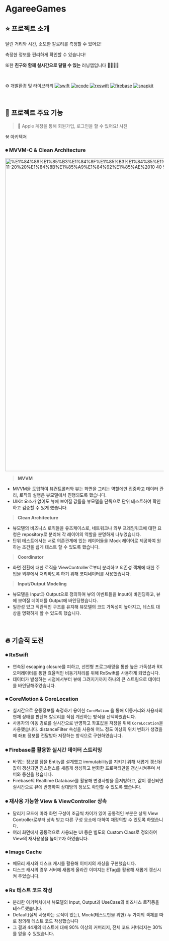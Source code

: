 # AgareeGames

## ⭐️ 프로젝트 소개


달린 거리와 시간, 소모한 칼로리를 측정할 수 있어요! 

측정한 정보를 편리하게 확인할 수 있습니다!

또한 **친구와 함께 실시간으로 달릴 수 있는** 러닝앱입니다 🏃‍♂️🏃‍♀️

<br/>

⚙️ 개발환경 및 라이브러리
[![swift](https://img.shields.io/badge/swift-5.0-orange)]()
[![xcode](https://img.shields.io/badge/Xcode-13.0-blue)]()
[![rxswift](https://img.shields.io/badge/RxSwift-6.2.0-green)]()
[![firebase](https://img.shields.io/badge/Firebase-8.9.0-red)]()
[![snapkit](https://img.shields.io/badge/SnapKit-5.0.1-yellow)]()

<br/>

## 🌟 프로젝트 주요 기능

> 🔑 Apple 계정을 통해 회원가입, 로그인을 할 수 있어요!
사진


⚒ 아키텍쳐 

### ⏺ MVVM-C & Clean Architecture

<img width="994" alt="%E1%84%89%E1%85%B3%E1%84%8F%E1%85%B3%E1%84%85%E1%85%B5%E1%86%AB%E1%84%89%E1%85%A3%E1%86%BA%202021-11-20%20%E1%84%8B%E1%85%A9%E1%84%92%E1%85%AE%2010 40 56" src="https://user-images.githubusercontent.com/46087477/145963925-dc66129a-b3e3-4fe8-827c-6ae176e8e610.png">


> **MVVM**
- MVVM을 도입하여 뷰컨트롤러와 뷰는 화면을 그리는 역할에만 집중하고 데이터 관리, 로직의 실행은 뷰모델에서 진행되도록 했습니다.
- UIKit 요소가 없어도 뷰에 보여질 값들을 뷰모델을 단독으로 단위 테스트하여 확인하고 검증할 수 있게 했습니다.

> **Clean Architecture**
- 뷰모델의 비즈니스 로직들을 유즈케이스로, 네트워크나 외부 프레임워크에 대한 요청은 repository로 분리해 각 레이어의 역할을 분명하게 나누었습니다.
- 단위 테스트에서는 서로 의존관계에 있는 레이어들을 Mock 레이어로 제공하여 원하는 조건을 쉽게 테스트 할 수 있도록 했습니다.

> **Coordinator**
- 화면 전환에 대한 로직을 ViewController로부터 분리하고 의존성 객체에 대한 주입을 외부에서 처리하도록 하기 위해 코디네이터를 사용했습니다.

> **Input/Output Modeling**
- 뷰모델을 Input과 Output으로 정의하여 뷰의 이벤트들을 Input에 바인딩하고, 뷰에 보여질 데이터를 Output에 바인딩했습니다.
- 일관성 있고 직관적인 구조를 유지해 뷰모델의 코드 가독성이 높아지고, 테스트 대상을 명확하게 할 수 있도록 했습니다.

<br/>

## 🔥 기술적 도전

### ⏺ RxSwift
- 연속된 escaping closure를 피하고, 선언형 프로그래밍을 통한 높은 가독성과 RX 오퍼레이터를 통한 효율적인 비동기처리를 위해 RxSwift를 사용하게 되었습니다.
- 데이터가 발생하는 시점에서부터 뷰에 그려지기까지 하나의 큰 스트림으로 데이터를 바인딩해주었습니다.

### ⏺ CoreMotion & CoreLocation
- 실시간으로 운동정보를 측정하기 용이한 `CoreMotion` 을 통해 이동거리와 사용자의 현재 상태를 판단해 칼로리를 직접 계산하는 방식을 선택하였습니다.
- 사용자의 이동 경로를 실시간으로 반영하고 좌표값을 저장을 위해 `CoreLocation`을 사용했습니다. distanceFilter 속성을 사용해 어느 정도 이상의 위치 변화가 생겼을 때 좌표 정보를 전달받아 저장하는 방식으로 구현하였습니다.

### ⏺ Firebase를 활용한 실시간 데이터 스트리밍
- 바뀌는 정보를 담을 Entity를 설계했고 immutability를 지키기 위해 새롭게 갱신된 값이 갱신되면 인스턴스를 새롭게 생성하고 변화한 프로퍼티만을 갱신시켜주며 서버와 통신을 했습니다. 
- Firebase의 Realtime Database를 활용해 변경사항을 옵저빙하고, 값이 갱신되면 실시간으로 뷰에 반영하여 상대방의 정보도 확인할 수 있도록 했습니다.

### ⏺ 재사용 가능한 View & ViewController 상속
- 달리기 모드에 따라 화면 구성이 조금씩 차이가 있어 공통적인 부분은 상위 View Controller로부터 상속 받고 다른 구성 요소에 대하여 재정의할 수 있도록 하였습니다.
- 여러 화면에서 공통적으로 사용되는 UI 등은 별도의 Custom Class로 정의하여 View의 재사용성을 높이고자 하였습니다.

### ⏺ Image Cache
- 메모리 캐시와 디스크 캐시를 활용해 이미지의 캐싱을 구현했습니다.
- 디스크 캐시의 경우 서버에 새롭게 올라간 이미지는 ETag를 활용해 새롭게 갱신시켜 주었습니다.

### ⏺  Rx 테스트 코드 작성
- 분리한 아키텍처에서 뷰모델의 Input, Output과 UseCase의 비즈니스 로직등을 테스트했습니다.
- Default(실제 사용하는 로직이 있는), Mock(테스트만을 위한) 두 가지의 객체를 따로 정의해 테스트 코드 작성했습니다
- 그 결과 44개의 테스트에 대해 90% 이상의 커버리지, 전체 코드 커버리지는 30%를 얻을 수 있었습니다. 

<br/>
<br/>

